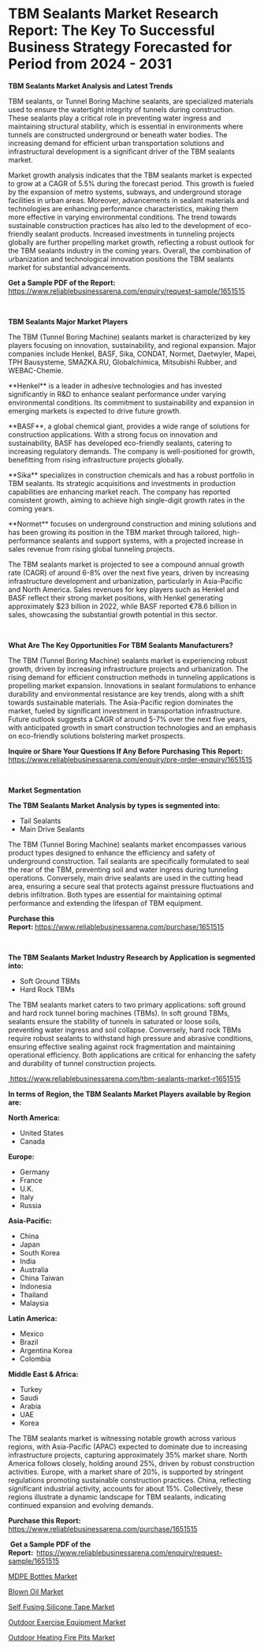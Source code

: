 <p><h1>TBM Sealants Market Research Report: The Key To Successful Business Strategy Forecasted for Period from 2024 - 2031</h1></p><p><strong>TBM Sealants Market Analysis and Latest Trends</strong></p>
<p><p>TBM sealants, or Tunnel Boring Machine sealants, are specialized materials used to ensure the watertight integrity of tunnels during construction. These sealants play a critical role in preventing water ingress and maintaining structural stability, which is essential in environments where tunnels are constructed underground or beneath water bodies. The increasing demand for efficient urban transportation solutions and infrastructural development is a significant driver of the TBM sealants market.</p><p>Market growth analysis indicates that the TBM sealants market is expected to grow at a CAGR of 5.5% during the forecast period. This growth is fueled by the expansion of metro systems, subways, and underground storage facilities in urban areas. Moreover, advancements in sealant materials and technologies are enhancing performance characteristics, making them more effective in varying environmental conditions. The trend towards sustainable construction practices has also led to the development of eco-friendly sealant products. Increased investments in tunneling projects globally are further propelling market growth, reflecting a robust outlook for the TBM sealants industry in the coming years. Overall, the combination of urbanization and technological innovation positions the TBM sealants market for substantial advancements.</p></p>
<p><strong>Get a Sample PDF of the Report:&nbsp;</strong> <a href="https://www.reliablebusinessarena.com/enquiry/request-sample/1651515?utm_campaign=1284&utm_medium=2&utm_source=Github&utm_content=ia&utm_term=26092024&utm_id=tbm-sealants">https://www.reliablebusinessarena.com/enquiry/request-sample/1651515</a></p>
<p>&nbsp;</p>
<p><strong>TBM Sealants Major Market Players</strong></p>
<p><p>The TBM (Tunnel Boring Machine) sealants market is characterized by key players focusing on innovation, sustainability, and regional expansion. Major companies include Henkel, BASF, Sika, CONDAT, Normet, Daetwyler, Mapei, TPH Bausysteme, SMAZKA.RU, Globalchimica, Mitsubishi Rubber, and WEBAC-Chemie.</p><p>**Henkel** is a leader in adhesive technologies and has invested significantly in R&D to enhance sealant performance under varying environmental conditions. Its commitment to sustainability and expansion in emerging markets is expected to drive future growth.</p><p>**BASF**, a global chemical giant, provides a wide range of solutions for construction applications. With a strong focus on innovation and sustainability, BASF has developed eco-friendly sealants, catering to increasing regulatory demands. The company is well-positioned for growth, benefitting from rising infrastructure projects globally.</p><p>**Sika** specializes in construction chemicals and has a robust portfolio in TBM sealants. Its strategic acquisitions and investments in production capabilities are enhancing market reach. The company has reported consistent growth, aiming to achieve high single-digit growth rates in the coming years.</p><p>**Normet** focuses on underground construction and mining solutions and has been growing its position in the TBM market through tailored, high-performance sealants and support systems, with a projected increase in sales revenue from rising global tunneling projects.</p><p>The TBM sealants market is projected to see a compound annual growth rate (CAGR) of around 6-8% over the next five years, driven by increasing infrastructure development and urbanization, particularly in Asia-Pacific and North America. Sales revenues for key players such as Henkel and BASF reflect their strong market positions, with Henkel generating approximately $23 billion in 2022, while BASF reported €78.6 billion in sales, showcasing the substantial growth potential in this sector.</p></p>
<p>&nbsp;</p>
<p><strong>What Are The Key Opportunities For TBM Sealants Manufacturers?</strong></p>
<p><p>The TBM (Tunnel Boring Machine) sealants market is experiencing robust growth, driven by increasing infrastructure projects and urbanization. The rising demand for efficient construction methods in tunneling applications is propelling market expansion. Innovations in sealant formulations to enhance durability and environmental resistance are key trends, along with a shift towards sustainable materials. The Asia-Pacific region dominates the market, fueled by significant investment in transportation infrastructure. Future outlook suggests a CAGR of around 5-7% over the next five years, with anticipated growth in smart construction technologies and an emphasis on eco-friendly solutions bolstering market prospects.</p></p>
<p><strong>Inquire or Share Your Questions If Any Before Purchasing This Report:</strong> <a href="https://www.reliablebusinessarena.com/enquiry/pre-order-enquiry/1651515?utm_campaign=1284&utm_medium=2&utm_source=Github&utm_content=ia&utm_term=26092024&utm_id=tbm-sealants">https://www.reliablebusinessarena.com/enquiry/pre-order-enquiry/1651515</a></p>
<p>&nbsp;</p>
<p><strong>Market Segmentation</strong></p>
<p><strong>The TBM Sealants Market Analysis by types is segmented into:</strong></p>
<p><ul><li>Tail Sealants</li><li>Main Drive Sealants</li></ul></p>
<p><p>The TBM (Tunnel Boring Machine) sealants market encompasses various product types designed to enhance the efficiency and safety of underground construction. Tail sealants are specifically formulated to seal the rear of the TBM, preventing soil and water ingress during tunneling operations. Conversely, main drive sealants are used in the cutting head area, ensuring a secure seal that protects against pressure fluctuations and debris infiltration. Both types are essential for maintaining optimal performance and extending the lifespan of TBM equipment.</p></p>
<p><strong>Purchase this Report:&nbsp;</strong><a href="https://www.reliablebusinessarena.com/purchase/1651515?utm_campaign=1284&utm_medium=2&utm_source=Github&utm_content=ia&utm_term=26092024&utm_id=tbm-sealants">https://www.reliablebusinessarena.com/purchase/1651515</a></p>
<p>&nbsp;</p>
<p><strong>The TBM Sealants Market Industry Research by Application is segmented into:</strong></p>
<p><ul><li>Soft Ground TBMs</li><li>Hard Rock TBMs</li></ul></p>
<p><p>The TBM sealants market caters to two primary applications: soft ground and hard rock tunnel boring machines (TBMs). In soft ground TBMs, sealants ensure the stability of tunnels in saturated or loose soils, preventing water ingress and soil collapse. Conversely, hard rock TBMs require robust sealants to withstand high pressure and abrasive conditions, ensuring effective sealing against rock fragmentation and maintaining operational efficiency. Both applications are critical for enhancing the safety and durability of tunnel construction projects.</p></p>
<p><a href="https://www.reliablebusinessarena.com/tbm-sealants-market-r1651515?utm_campaign=1284&utm_medium=2&utm_source=Github&utm_content=ia&utm_term=26092024&utm_id=tbm-sealants">&nbsp;https://www.reliablebusinessarena.com/tbm-sealants-market-r1651515</a></p>
<p><strong>In terms of Region, the TBM Sealants Market Players available by Region are:</strong></p>
<p>
    <p> <strong> North America: </strong>
        <ul>
            <li>United States</li>
            <li>Canada</li>
        </ul>
        </p> 
    <p> <strong> Europe: </strong>
        <ul>
            <li>Germany</li>
            <li>France</li>
            <li>U.K.</li>
            <li>Italy</li>
            <li>Russia</li>
        </ul>
        </p> 
    <p> <strong> Asia-Pacific: </strong>
        <ul>
            <li>China</li>
            <li>Japan</li>
            <li>South Korea</li>
            <li>India</li>
            <li>Australia</li>
            <li>China Taiwan</li>
            <li>Indonesia</li>
            <li>Thailand</li>
            <li>Malaysia</li>
        </ul>
        </p> 
    <p> <strong> Latin America: </strong>
        <ul>
            <li>Mexico</li>
            <li>Brazil</li>
            <li>Argentina Korea</li>
            <li>Colombia</li>
        </ul>
        </p> 
    <p> <strong> Middle East & Africa: </strong>
        <ul>
            <li>Turkey</li>
            <li>Saudi</li>
            <li>Arabia</li>
            <li>UAE</li>
            <li>Korea</li>
        </ul>
    </p>
    </p>
<p><p>The TBM sealants market is witnessing notable growth across various regions, with Asia-Pacific (APAC) expected to dominate due to increasing infrastructure projects, capturing approximately 35% market share. North America follows closely, holding around 25%, driven by robust construction activities. Europe, with a market share of 20%, is supported by stringent regulations promoting sustainable construction practices. China, reflecting significant industrial activity, accounts for about 15%. Collectively, these regions illustrate a dynamic landscape for TBM sealants, indicating continued expansion and evolving demands.</p></p>
<p><strong>Purchase this Report: </strong><a href="https://www.reliablebusinessarena.com/purchase/1651515?utm_campaign=1284&utm_medium=2&utm_source=Github&utm_content=ia&utm_term=26092024&utm_id=tbm-sealants">https://www.reliablebusinessarena.com/purchase/1651515</a></p>
<p>&nbsp;<strong>Get a Sample PDF of the Report:&nbsp;&nbsp;</strong><a href="https://www.reliablebusinessarena.com/enquiry/request-sample/1651515?utm_campaign=1284&utm_medium=2&utm_source=Github&utm_content=ia&utm_term=26092024&utm_id=tbm-sealants">https://www.reliablebusinessarena.com/enquiry/request-sample/1651515</a></p>
<p><strong></strong></p>
<p><p><a href="https://www.linkedin.com/pulse/what-emerging-market-trends-mdpe-bottles-detailed-overview-applications-f1kac?utm_campaign=1284&utm_medium=2&utm_source=Github&utm_content=ia&utm_term=26092024&utm_id=tbm-sealants">MDPE Bottles Market</a></p><p><a href="https://www.linkedin.com/pulse/navigating-global-blown-oil-market-landscape-trends-forecasts-qy3yc?utm_campaign=1284&utm_medium=2&utm_source=Github&utm_content=ia&utm_term=26092024&utm_id=tbm-sealants">Blown Oil Market</a></p><p><a href="https://www.linkedin.com/pulse/self-fusing-silicone-tape-market2024-2031-industry-insights-xduyc?utm_campaign=1284&utm_medium=2&utm_source=Github&utm_content=ia&utm_term=26092024&utm_id=tbm-sealants">Self Fusing Silicone Tape Market</a></p><p><a href="https://issuu.com/reportprime-2/docs/outdoor-exercise-equipment-market-s_27d1519df1ec98?utm_campaign=1284&utm_medium=2&utm_source=Github&utm_content=ia&utm_term=26092024&utm_id=tbm-sealants">Outdoor Exercise Equipment Market</a></p><p><a href="https://issuu.com/reportprime-2/docs/outdoor-heating-fire-pits-market-si_f0a32fb50f54f1?utm_campaign=1284&utm_medium=2&utm_source=Github&utm_content=ia&utm_term=26092024&utm_id=tbm-sealants">Outdoor Heating Fire Pits Market</a></p></p>